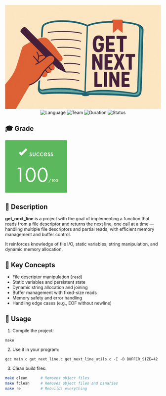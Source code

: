 <div align="center">

![Banner](assets/banner.png)  
![Language](https://img.shields.io/badge/Language-C-000000?style=flat&logo=c)
![Team](https://img.shields.io/badge/Group-Solo-teal)
![Duration](https://img.shields.io/badge/Estimated%20Hours-70h-blue)
![Status](https://img.shields.io/badge/Status-Completed-brightgreen)

</div>

## 🎓 Grade
![Grade](assets/grade.png)

## 📘 Description

**get_next_line** is a project with the goal of implementing a function that reads from a file descriptor and returns the next line, one call at a time — handling multiple file descriptors and partial reads, with efficient memory management and buffer control.

It reinforces knowledge of file I/O, static variables, string manipulation, and dynamic memory allocation.

## 🧠 Key Concepts

- File descriptor manipulation (`read`)
- Static variables and persistent state
- Dynamic string allocation and joining
- Buffer management with fixed-size reads
- Memory safety and error handling
- Handling edge cases (e.g., EOF without newline)

## 🚀 Usage

1. Compile the project:
```
make
```

2. Use it in your program:

```
gcc main.c get_next_line.c get_next_line_utils.c -I -D BUFFER_SIZE=42
```

3. Clean build files:
```bash
make clean      # Removes object files  
make fclean     # Removes object files and binaries  
make re         # Rebuilds everything
```

